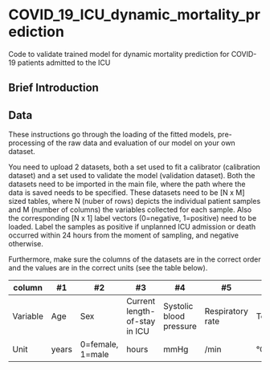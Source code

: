 # COVID_19_ICU_dynamic_mortality_prediction
Code to validate trained model for dynamic mortality prediction for COVID-19 patients admitted to the ICU


## Brief Introduction

## Data
These instructions go through the loading of the fitted models, pre-processing of the raw data and evaluation of our model on your own dataset.

You need to upload 2 datasets, both a set used to fit a calibrator (calibration dataset) and a set used to validate the model (validation dataset). 
Both the datasets need to be imported in the main file, where the path where the data is saved needs to be specified. These datasets need to be [N x M] sized tables, where N (nuber of rows) depicts the individual patient samples and M (number of columns) the variables collected for each sample. Also the corresponding [N x 1] label vectors (0=negative, 1=positive) need to be loaded. 
Label the samples as positive if unplanned ICU admission or death occurred within 24 hours from the moment of sampling, and negative otherwise.

Furthermore, make sure the columns of the datasets are in the correct order and the values are in the correct units (see the table below).





column | #1 | #2 | #3 | #4 | #5 | #6 | #7 | #8 | #9 | #10 | #11| #12 | #13 | #14 | #15 | #16 | #17 | #18 | #19 | #20 | #21 | #22 | #23 | #24 | #25 | #26 | #27
--- | --- | --- | --- |--- |--- |--- |--- |--- |--- |--- |---|--- |--- |--- |--- |--- |--- |--- |--- |--- |--- |--- |--- |--- |--- |--- |---
Variable | Age | Sex | Current length-of-stay in ICU | Systolic blood pressure | Respiratory rate | Temperature | FiO2 | SpO2/FiO2 | pO2 | pCO2 | Temperature| AVPU | ΔSpO2 | ΔHeart rate | ΔSystolic blood pressure | ΔRespiratory rate | ΔTemperature | ΔSpO2/O2 | ΔRespiratory rate | ΔTemperature | ΔSpO2/O2 | ΔRespiratory rate | ΔTemperature | ΔSpO2/O2 | ΔRespiratory rate | ΔTemperature | ΔSpO2/O2
Unit | years | 0=female, 1=male | hours | mmHg | /min | °C | % | - | mmHg | mmHg | °C| A=0,V=1,P=2,U=3 | % | bpm | mmHg | /min | °C | %/(L/min) | /min | °C | %/(L/min) | /min | °C | %/(L/min) | /min | °C | %/(L/min)

